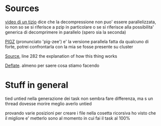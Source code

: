 # Sources
[video di un tizio](https://www.youtube.com/watch?v=8SLRMa50tmc) dice che la decompressione non puo' essere parallelizzata, io non so se si riferisce a pzip in particolare o se si riferisce alla possibilita' generica di decomprimere in parallelo (spero sia la seconda)

[PIGZ](https://zlib.net/pigz/) (pronunciato 'pig-zee') e' la versione parallela fatta da qualcuno di forte, potrei confrontarla con la mia se fosse presente su cluster

[Source](https://github.com/madler/pigz/blob/master/pigz.c), line 282 the explanation of how this thing works

[Deflate](https://zlib.net/feldspar.html). almeno per saere cosa stiamo facendo

# Stuff in general

tied untied nella generazione dei task non sembra fare differenza, ma s un thread dovesse morire meglio averlo untied

provando varie posizioni per creare i file nella cosetta ricorsiva ho visto che il migliore e' metterlo sono al momento in cui fai il task al 100%